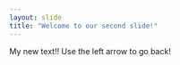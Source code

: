 ```yaml
---
layout: slide
title: "Welcome to our second slide!"
---
```

My new text!!
Use the left arrow to go back!
